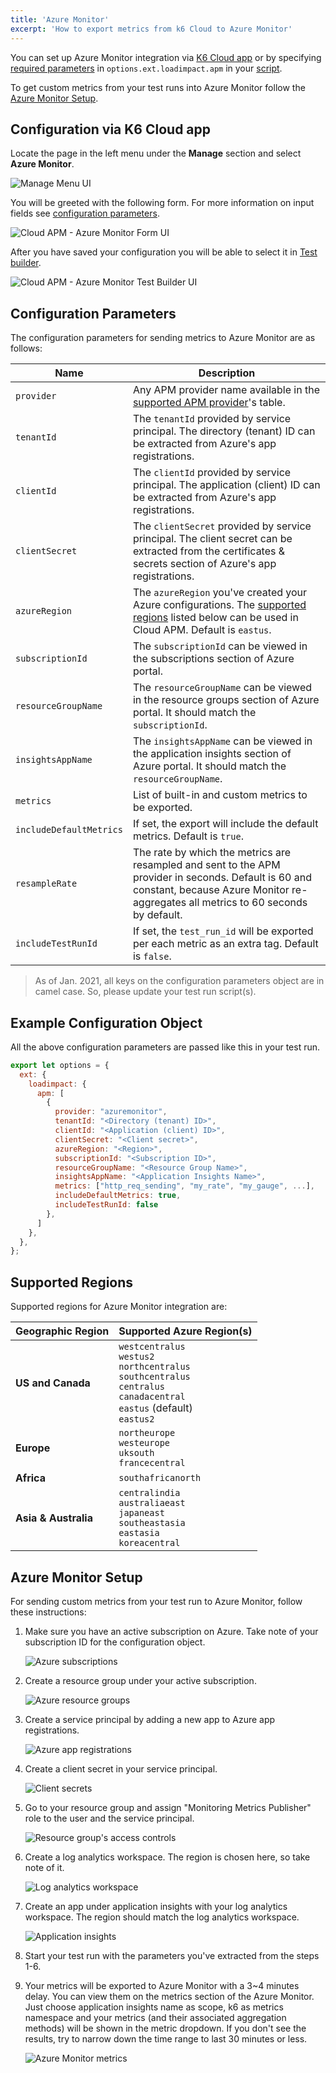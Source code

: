 ```yaml
---
title: 'Azure Monitor'
excerpt: 'How to export metrics from k6 Cloud to Azure Monitor'
---
```


You can set up Azure Monitor integration via [K6 Cloud app](/cloud/integrations/cloud-apm/azure-monitor#configuration-via-k6-cloud-app) or by specifying [required parameters](/cloud/integrations/cloud-apm/azure-monitor#configuration-parameters) in `options.ext.loadimpact.apm` in your [script](/cloud/integrations/cloud-apm/azure-monitor#example-configuration-object).

To get custom metrics from your test runs into Azure Monitor follow the [Azure Monitor Setup](/cloud/integrations/cloud-apm/azure-monitor#azure-monitor-setup).

## Configuration via K6 Cloud app

Locate the page in the left menu under the **Manage** section and select **Azure Monitor**.

![Manage Menu UI](../images/05-Cloud-APM/cloud-app-manage-menu.png)

You will be greeted with the following form. For more information on input fields see [configuration parameters](/cloud/integrations/cloud-apm/azure-monitor#configuration-parameters).

![Cloud APM - Azure Monitor Form UI](images/azure-monitor-cloud-app-form.png)

After you have saved your configuration you will be able to select it in [Test builder](/test-authoring/test-builder).

![Cloud APM - Azure Monitor Test Builder UI](images/azure-monitor-cloud-app-testbuilder.png)

## Configuration Parameters

The configuration parameters for sending metrics to Azure Monitor are as follows:

| Name                    | Description                                                                                                                                                                                |
| ----------------------- | ------------------------------------------------------------------------------------------------------------------------------------------------------------------------------------------ |
| `provider`              | Any APM provider name available in the [supported APM provider](/cloud/integrations/cloud-apm#supported-apm-providers)'s table.                                                            |
| `tenantId`              | The `tenantId` provided by service principal. The directory (tenant) ID can be extracted from Azure's app registrations.                                                                   |
| `clientId`              | The `clientId` provided by service principal. The application (client) ID can be extracted from Azure's app registrations.                                                                 |
| `clientSecret`          | The `clientSecret` provided by service principal. The client secret can be extracted from the certificates & secrets section of Azure's app registrations.                                 |
| `azureRegion`           | The `azureRegion` you've created your Azure configurations. The [supported regions](#supported-regions) listed below can be used in Cloud APM. Default is `eastus`.                        |
| `subscriptionId`        | The `subscriptionId` can be viewed in the subscriptions section of Azure portal.                                                                                                           |
| `resourceGroupName`     | The `resourceGroupName` can be viewed in the resource groups section of Azure portal. It should match the `subscriptionId`.                                                                |
| `insightsAppName`       | The `insightsAppName` can be viewed in the application insights section of Azure portal. It should match the `resourceGroupName`.                                                          |
| `metrics`               | List of built-in and custom metrics to be exported.                                                                                                                                        |
| `includeDefaultMetrics` | If set, the export will include the default metrics. Default is `true`.                                                                                                                    |
| `resampleRate`          | The rate by which the metrics are resampled and sent to the APM provider in seconds. Default is 60 and constant, because Azure Monitor re-aggregates all metrics to 60 seconds by default. |
| `includeTestRunId`      | If set, the `test_run_id` will be exported per each metric as an extra tag. Default is `false`.                                                                                            |

<Blockquote mod="warning">

As of Jan. 2021, all keys on the configuration parameters object are in camel case. So, please update your test run script(s).

</Blockquote>

## Example Configuration Object

All the above configuration parameters are passed like this in your test run.

```javascript
export let options = {
  ext: {
    loadimpact: {
      apm: [
        {
          provider: "azuremonitor",
          tenantId: "<Directory (tenant) ID>",
          clientId: "<Application (client) ID>",
          clientSecret: "<Client secret>",
          azureRegion: "<Region>",
          subscriptionId: "<Subscription ID>",
          resourceGroupName: "<Resource Group Name>",
          insightsAppName: "<Application Insights Name>",
          metrics: ["http_req_sending", "my_rate", "my_gauge", ...],
          includeDefaultMetrics: true,
          includeTestRunId: false
        },
      ]
    },
  },
};
```

## Supported Regions

Supported regions for Azure Monitor integration are:

| Geographic Region    | Supported Azure Region(s)                                                                                                                        |
| -------------------- | ------------------------------------------------------------------------------------------------------------------------------------------------ |
| **US and Canada**    | `westcentralus`<br/>`westus2`<br/>`northcentralus`<br/>`southcentralus`<br/>`centralus`<br/>`canadacentral`<br/>`eastus` (default)<br/>`eastus2` |
| **Europe**           | `northeurope`<br/>`westeurope`<br/>`uksouth`<br/>`francecentral`                                                                                 |
| **Africa**           | `southafricanorth`                                                                                                                               |
| **Asia & Australia** | `centralindia`<br/>`australiaeast`<br/>`japaneast`<br/>`southeastasia`<br/>`eastasia`<br/>`koreacentral`                                         |

## Azure Monitor Setup

For sending custom metrics from your test run to Azure Monitor, follow these instructions:

1. Make sure you have an active subscription on Azure. Take note of your subscription ID for the configuration object.

    ![Azure subscriptions](images/azure-subscriptions.png)
2. Create a resource group under your active subscription.

    ![Azure resource groups](images/azure-resource-groups.png)
3. Create a service principal by adding a new app to Azure app registrations.

    ![Azure app registrations](images/azure-app-registrations.png)
4. Create a client secret in your service principal.

    ![Client secrets](images/client-secrets.png)
5. Go to your resource group and assign "Monitoring Metrics Publisher" role to the user and the service principal.

    ![Resource group's access controls](images/rg-access-controls.png)
6. Create a log analytics workspace. The region is chosen here, so take note of it.

    ![Log analytics workspace](images/azure-log-analytics-workspace.png)
7. Create an app under application insights with your log analytics workspace. The region should match the log analytics workspace.

    ![Application insights](images/azure-application-insights.png)
8. Start your test run with the parameters you've extracted from the steps 1-6.
9. Your metrics will be exported to Azure Monitor with a 3~4 minutes delay. You can view them on the metrics section of the Azure Monitor. Just choose application insights name as scope, k6 as metrics namespace and your metrics (and their associated aggregation methods) will be shown in the metric dropdown. If you don't see the results, try to narrow down the time range to last 30 minutes or less.

    ![Azure Monitor metrics](images/azure-monitor.png)
